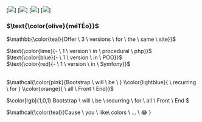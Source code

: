 [![](https://img.shields.io/badge/BOOTSTRAP-blue?style=for-the-badge)]
[![](https://img.shields.io/badge/PHP-blueviolet?style=for-the-badge)]
[![](https://img.shields.io/badge/POO-yellow?style=for-the-badge)]
[![](https://img.shields.io/badge/SYMFONY.io-orange?style=for-the-badge)]

### $\text{\color{olive}{méTÉo}}$

$\mathbb{\color{teal}{Offer \ 3 \ versions \ for \ the \ same \ site}}$

$\text{\color{lime}{- \ 1 \ version \ in \ procedural \ php}}$ <br>
$\text{\color{blue}{- \ 1 \ version \ in \ POO}}$ <br>
$\text{\color{red}{- \ 1 \ version \ in \ Symfony}}$ <br><br>

$\mathcal{\color{pink}{Bootstrap \ will \ be \ } \\color{lightblue}{ \ recurring \ for } \\color{orange}{ \ all \ Front \ End}}$


$\color[rgb]{1,0,1} Bootstrap \ will  \ be \ recurring  \ for  \ all  \ Front  \ End $ <br>

$\mathcal{\color{teal}{Cause \ you \ like\ colors \ ... \ :joy: }

